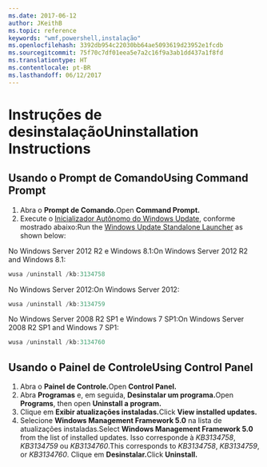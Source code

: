 ```yaml
---
ms.date: 2017-06-12
author: JKeithB
ms.topic: reference
keywords: "wmf,powershell,instalação"
ms.openlocfilehash: 3392db954c22030bb64ae5093619d23952e1fcdb
ms.sourcegitcommit: 75f70c7df01eea5e7a2c16f9a3ab1dd437a1f8fd
ms.translationtype: HT
ms.contentlocale: pt-BR
ms.lasthandoff: 06/12/2017
---
```

# <a name="uninstallation-instructions"></a><span data-ttu-id="7fabe-102">Instruções de desinstalação</span><span class="sxs-lookup"><span data-stu-id="7fabe-102">Uninstallation Instructions</span></span>

## <a name="using-command-prompt"></a><span data-ttu-id="7fabe-103">Usando o Prompt de Comando</span><span class="sxs-lookup"><span data-stu-id="7fabe-103">Using Command Prompt</span></span>
1.  <span data-ttu-id="7fabe-104">Abra o **Prompt de Comando.**</span><span class="sxs-lookup"><span data-stu-id="7fabe-104">Open **Command Prompt.**</span></span>
2.  <span data-ttu-id="7fabe-105">Execute o [Inicializador Autônomo do Windows Update](https://support.microsoft.com/en-us/kb/934307), conforme mostrado abaixo:</span><span class="sxs-lookup"><span data-stu-id="7fabe-105">Run the [Windows Update Standalone Launcher](https://support.microsoft.com/en-us/kb/934307) as shown below:</span></span>

<span data-ttu-id="7fabe-106">No Windows Server 2012 R2 e Windows 8.1:</span><span class="sxs-lookup"><span data-stu-id="7fabe-106">On Windows Server 2012 R2 and Windows 8.1:</span></span>
```powershell
wusa /uninstall /kb:3134758
```
<span data-ttu-id="7fabe-107">No Windows Server 2012:</span><span class="sxs-lookup"><span data-stu-id="7fabe-107">On Windows Server 2012:</span></span>
```powershell
wusa /uninstall /kb:3134759
```
<span data-ttu-id="7fabe-108">No Windows Server 2008 R2 SP1 e Windows 7 SP1:</span><span class="sxs-lookup"><span data-stu-id="7fabe-108">On Windows Server 2008 R2 SP1 and Windows 7 SP1:</span></span>
```powershell
wusa /uninstall /kb:3134760
```

## <a name="using-control-panel"></a><span data-ttu-id="7fabe-109">Usando o Painel de Controle</span><span class="sxs-lookup"><span data-stu-id="7fabe-109">Using Control Panel</span></span>
1.  <span data-ttu-id="7fabe-110">Abra o **Painel de Controle.**</span><span class="sxs-lookup"><span data-stu-id="7fabe-110">Open **Control Panel.**</span></span>
2.  <span data-ttu-id="7fabe-111">Abra **Programas** e, em seguida, **Desinstalar um programa.**</span><span class="sxs-lookup"><span data-stu-id="7fabe-111">Open **Programs**, then open **Uninstall a program.**</span></span>
3.  <span data-ttu-id="7fabe-112">Clique em **Exibir atualizações instaladas.**</span><span class="sxs-lookup"><span data-stu-id="7fabe-112">Click **View installed updates.**</span></span>
4.  <span data-ttu-id="7fabe-113">Selecione **Windows Management Framework 5.0** na lista de atualizações instaladas.</span><span class="sxs-lookup"><span data-stu-id="7fabe-113">Select **Windows Management Framework 5.0** from the list of installed updates.</span></span> <span data-ttu-id="7fabe-114">Isso corresponde à *KB3134758*, *KB3134759* ou *KB3134760*.</span><span class="sxs-lookup"><span data-stu-id="7fabe-114">This corresponds to *KB3134758*, *KB3134759*, or *KB3134760*.</span></span> <span data-ttu-id="7fabe-115">Clique em **Desinstalar.**</span><span class="sxs-lookup"><span data-stu-id="7fabe-115">Click **Uninstall.**</span></span>

